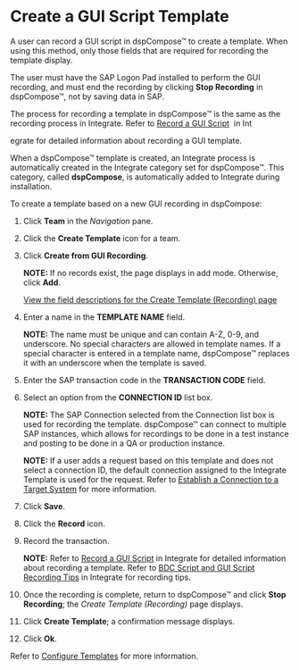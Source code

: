 # Create a GUI Script Template

A user can record a GUI script in dspCompose™ to create a template. When
using this method, only those fields that are required for recording the
template display.

The user must have the SAP Logon Pad installed to perform the GUI
recording, and must end the recording by clicking **Stop Recording** in
dspCompose™, not by saving data in SAP.

The process for recording a template in dspCompose™ is the same as the
recording process in Integrate. Refer to [Record a GUI
Script](../../../Platform/Integrate/Use_Cases/Record_a_GUI_Script.htm)
 in Int

egrate for detailed information about recording a GUI template.

When a dspCompose™ template is created, an Integrate process is
automatically created in the Integrate category set for dspCompose™.
This category, called **dspCompose**, is automatically added to
Integrate during installation.

To create a template based on a new GUI recording in dspCompose:

1.  Click **Team** in the *Navigation* pane.

2.  Click the **Create Template** icon for a team.

3.  Click **Create from GUI Recording**.
    
    **NOTE:** If no records exist, the page displays in add mode.
    Otherwise, click **Add**.
    
    [View the field descriptions for the Create Template (Recording)
    page](Create_Template_Recording.htm)

4.  Enter a name in the **TEMPLATE NAME** field.
    
    **NOTE:** The name must be unique and can contain A-Z, 0-9, and
    underscore. No special characters are allowed in template names. If
    a special character is entered in a template name, dspCompose™
    replaces it with an underscore when the template is saved.

5.  Enter the SAP transaction code in the **TRANSACTION CODE** field.

6.  Select an option from the **CONNECTION ID** list box.
    
    **NOTE:** The SAP Connection selected from the Connection list box
    is used for recording the template. dspCompose™ can connect to
    multiple SAP instances, which allows for recordings to be done in a
    test instance and posting to be done in a QA or production instance.
    
    **NOTE:** If a user adds a request based on this template and does
    not select a connection ID, the default connection assigned to the
    Integrate Template is used for the request. Refer to [Establish a
    Connection to a Target
    System](../../../Platform/Common/Use_Cases/Establish_a_Connection_to_a_target_system_Overview.htm)
    for more information.

7.  Click **Save**.

8.  Click the **Record** icon.

9.  Record the transaction.
    
    **NOTE:** Refer to [Record a GUI
    Script](../../../Platform/Integrate/Use_Cases/Record_a_GUI_Script.htm)
    in Integrate for detailed information about recording a template.
    Refer to [BDC Script and GUI Script Recording
    Tips](../../../Platform/Integrate/Use_Cases/BDCScriptGUIScriptRecTips.htm)
    in Integrate for recording tips.

10. Once the recording is complete, return to dspCompose™ and click
    **Stop Recording**; the *Create Template (Recording)* page displays.

11. Click **Create Template**; a confirmation message displays.

12. Click **Ok**.

Refer to [Configure Templates](Configure_Templates.htm) for more
information.
